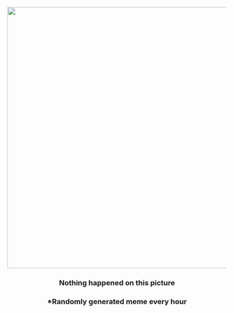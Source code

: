 <p align="center">
        <img src="https://i.redd.it/mb6d2dxvvc491.jpg" width="600" height="600">
        </p>
        <h3 align="center">Nothing happened on this picture</h3>
        <h3 align="center">*Randomly generated meme every hour</h3>
    